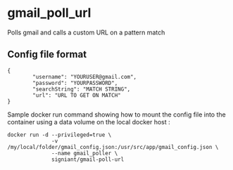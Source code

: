 # gmail_poll_url
Polls gmail and calls a custom URL on a pattern match

## Config file format
````
{
        "username": "YOURUSER@gmail.com",
        "password": "YOURPASSWORD",
        "searchString": "MATCH STRING",
        "url": "URL TO GET ON MATCH"
}

````
Sample docker run command showing how to mount the config file into the container using a data volume on the local docker host
:
````
docker run -d --privileged=true \
              -v /my/local/folder/gmail_config.json:/usr/src/app/gmail_config.json \
              --name gmail_poller \
              signiant/gmail-poll-url
````
